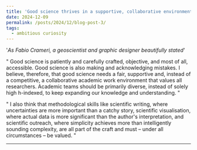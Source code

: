 ```yaml
---
title: 'Good science thrives in a supportive, collaborative environment that values diversity, instead of being competitive.'
date: 2024-12-09
permalink: /posts/2024/12/blog-post-3/
tags:
  - ambitious curiosity
---
```


'*As Fabio Crameri, a geoscientist and graphic designer beautifully stated*' 

" Good science is patiently and carefully crafted, objective, and most of all, accessible. Good science is also making and acknowledging mistakes. I believe, therefore, that good science needs a fair, supportive and, instead of a competitive, a collaborative academic work environment that values all researchers. Academic teams should be primarily diverse, instead of solely high h-indexed, to keep expanding our knowledge and understanding. "

" I also think that methodological skills like scientific writing, where uncertainties are more important than a catchy story, scientific visualisation, where actual data is more significant than the author's interpretation, and scientific outreach, where simplicity achieves more than intelligently sounding complexity, are all part of the craft and must – under all circumstances – be valued. "

------
